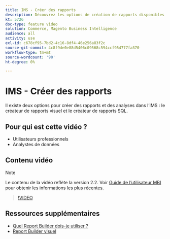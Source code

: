 ```yaml
---
title: IMS - Créer des rapports
description: Découvrez les options de création de rapports disponibles dans l’IMS.
kt: 5726
doc-type: feature video
solution: Commerce, Magento Business Intelligence
audience: all
activity: use
exl-id: c678cf95-7bd2-4c16-8df4-46e256a83f2c
source-git-commit: 4c8f9de0e88d5406c09568c594ccf954777fa370
workflow-type: tm+mt
source-wordcount: '90'
ht-degree: 0%

---
```


# IMS - Créer des rapports

Il existe deux options pour créer des rapports et des analyses dans l’IMS : le créateur de rapports visuel et le créateur de rapports SQL.

## Pour qui est cette vidéo ?

- Utilisateurs professionnels
- Analystes de données

## Contenu vidéo

>[!NOTE]
>
>Le contenu de la vidéo reflète la version 2.2. Voir [Guide de l’utilisateur MBI](https://docs.magento.com/mbi/) pour obtenir les informations les plus récentes.

>[!VIDEO](https://video.tv.adobe.com/v/35981?quality=12&learn=on)

## Ressources supplémentaires

- [Quel Report Builder dois-je utiliser ?](https://docs.magento.com/mbi/data-user/reports/report-builder-options.html)
- [Report Builder visuel](https://docs.magento.com/mbi/data-user/reports/ess-rpt-build-visual.html)
